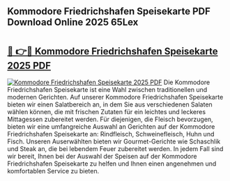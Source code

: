 ## Kommodore Friedrichshafen Speisekarte PDF Download Online 2025 65Lex

# <h2><a href="http://gcasd3i.nevu.top/?p=Kommodore+Friedrichshafen+Speisekarte">🔗 👉🔴 Kommodore Friedrichshafen Speisekarte 2025 PDF</a></h2>

[![Kommodore Friedrichshafen Speisekarte 2025 PDF](https://i.imgur.com/dBaPXMq.png)](http://gcasd3i.nevu.top/?p=Kommodore+Friedrichshafen+Speisekarte)
Die Kommodore Friedrichshafen Speisekarte ist eine Wahl zwischen traditionellen und modernen Gerichten. Auf unserer Kommodore Friedrichshafen Speisekarte bieten wir einen Salatbereich an, in dem Sie aus verschiedenen Salaten wählen können, die mit frischen Zutaten für ein leichtes und leckeres Mittagessen zubereitet werden. Für diejenigen, die Fleisch bevorzugen, bieten wir eine umfangreiche Auswahl an Gerichten auf der Kommodore Friedrichshafen Speisekarte an: Rindfleisch, Schweinefleisch, Huhn und Fisch. Unseren Auserwählten bieten wir Gourmet-Gerichte wie Schaschlik und Steak an, die bei lebendem Feuer zubereitet werden. In jedem Fall sind wir bereit, Ihnen bei der Auswahl der Speisen auf der Kommodore Friedrichshafen Speisekarte zu helfen und Ihnen einen angenehmen und komfortablen Service zu bieten.
